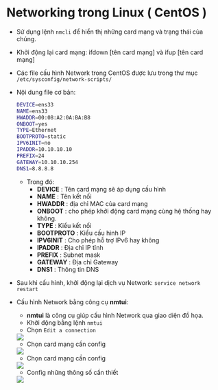 # Networking trong Linux ( CentOS )

- Sử dụng lệnh `nmcli` để hiển thị những card mạng và trạng thái của chúng.
- Khởi động lại card mạng: ifdown [tên card mạng] và ifup [tên card mạng] 
- Các file cấu hình Network trong CentOS được lưu trong thư mục `/etc/sysconfig/network-scripts/`
- Nội dung file cơ bản:
	```sh
	DEVICE=ens33
	NAME=ens33
	HWADDR=00:08:A2:0A:BA:B8
	ONBOOT=yes
	TYPE=Ethernet
	BOOTPROTO=static
	IPV6INIT=no
	IPADDR=10.10.10.10
	PREFIX=24
	GATEWAY=10.10.10.254
	DNS1=8.8.8.8
	```
	- Trong đó:
		- **DEVICE** : Tên card mạng sẽ áp dụng cấu hình
		- **NAME** : Tên kết nối
		- **HWADDR** : địa chỉ MAC của card mạng
		- **ONBOOT** : cho phép khởi động card mạng cùng hệ thống hay không.
		- **TYPE** : Kiểu kết nối
		- **BOOTPROTO** : Kiểu cấu hình IP
		- **IPV6INIT** : Cho phép hỗ trợ IPv6 hay không
		- **IPADDR** : Địa chỉ IP tĩnh
		- **PREFIX** : Subnet mask
		- **GATEWAY** : Địa chỉ Gateway
		- **DNS1** : Thông tin DNS

- Sau khi cấu hình, khởi động lại dịch vụ Network:
	`service network restart`

- Cấu hình Network bằng công cụ **nmtui**:
	- **nmtui** là công cụ giúp cấu hình Network qua giao diện đồ họa.
	- Khởi động bằng lệnh `nmtui`
	- Chọn `Edit a connection`
	<img src="https://i.imgur.com/7cvpZdh.png">

	- Chọn card mạng cần config
	<img src="https://i.imgur.com/1ARBUuR.png">
	

	- Chọn card mạng cần config
	<img src="https://i.imgur.com/1ARBUuR.png">

	- Config những thông số cần thiết
	<img src="https://i.imgur.com/EQbDuya.png">



